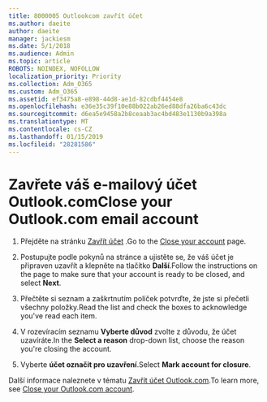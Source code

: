 ```yaml
---
title: 8000005 Outlookcom zavřít účet
ms.author: daeite
author: daeite
manager: jackiesm
ms.date: 5/1/2018
ms.audience: Admin
ms.topic: article
ROBOTS: NOINDEX, NOFOLLOW
localization_priority: Priority
ms.collection: Adm_O365
ms.custom: Adm_O365
ms.assetid: ef3475a8-e898-44d8-ae1d-82cdbf4454e8
ms.openlocfilehash: e36e35c39f10e88b022ab26ed88dfa26ba6c43dc
ms.sourcegitcommit: d6ea5e9458a2b8ceaab3ac4bd483e1130b9a398a
ms.translationtype: MT
ms.contentlocale: cs-CZ
ms.lasthandoff: 01/15/2019
ms.locfileid: "28281586"
---
```

# <a name="close-your-outlookcom-email-account"></a><span data-ttu-id="364a7-102">Zavřete váš e-mailový účet Outlook.com</span><span class="sxs-lookup"><span data-stu-id="364a7-102">Close your Outlook.com email account</span></span>

1. <span data-ttu-id="364a7-103">Přejděte na stránku [Zavřít účet](https://go.microsoft.com/fwlink/p/?linkid=845493) .</span><span class="sxs-lookup"><span data-stu-id="364a7-103">Go to the [Close your account](https://go.microsoft.com/fwlink/p/?linkid=845493) page.</span></span> 
    
2. <span data-ttu-id="364a7-104">Postupujte podle pokynů na stránce a ujistěte se, že váš účet je připraven uzavřít a klepněte na tlačítko **Další**.</span><span class="sxs-lookup"><span data-stu-id="364a7-104">Follow the instructions on the page to make sure that your account is ready to be closed, and select **Next**.</span></span> 
    
3. <span data-ttu-id="364a7-105">Přečtěte si seznam a zaškrtnutím políček potvrďte, že jste si přečetli všechny položky.</span><span class="sxs-lookup"><span data-stu-id="364a7-105">Read the list and check the boxes to acknowledge you've read each item.</span></span>
    
4. <span data-ttu-id="364a7-106">V rozevíracím seznamu **Vyberte důvod** zvolte z důvodu, že účet uzavíráte.</span><span class="sxs-lookup"><span data-stu-id="364a7-106">In the **Select a reason** drop-down list, choose the reason you're closing the account.</span></span> 
    
5. <span data-ttu-id="364a7-107">Vyberte **účet označit pro uzavření**.</span><span class="sxs-lookup"><span data-stu-id="364a7-107">Select **Mark account for closure**.</span></span> 
    
<span data-ttu-id="364a7-108">Další informace naleznete v tématu [Zavřít účet Outlook.com](https://go.microsoft.com/fwlink/p/?linkid=873106)[](https://support.office.com/article/564b801e-2a47-4cb2-afa8-12ead3185038.aspx).</span><span class="sxs-lookup"><span data-stu-id="364a7-108">To learn more, see [Close your Outlook.com account](https://go.microsoft.com/fwlink/p/?linkid=873106)[](https://support.office.com/article/564b801e-2a47-4cb2-afa8-12ead3185038.aspx).</span></span>
  

